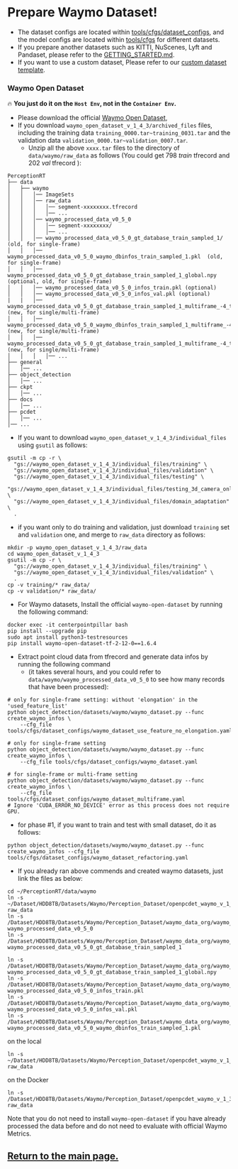 

# Prepare Waymo Dataset!
- The dataset configs are located within [tools/cfgs/dataset_configs](../tools/cfgs/dataset_configs), and the model configs are located within [tools/cfgs](../tools/cfgs) for different datasets.
- If you prepare another datasets such as KITTI, NuScenes, Lyft and Pandaset, please refer to the [GETTING_STARTED.md](../docs/GETTING_STARTED.md).
- If you want to use a custom dataset, Please refer to our [custom dataset template](CUSTOM_DATASET_TUTORIAL.md).

### Waymo Open Dataset
🔥 **You just do it on the `Host Env`, not in the `Container Env`.**
- Please download the official [Waymo Open Dataset](https://waymo.com/open/download/),
- If you download `waymo_open_dataset_v_1_4_3/archived_files` files, including the training data `training_0000.tar~training_0031.tar` and the validation data `validation_0000.tar~validation_0007.tar`.
  - Unzip all the above `xxxx.tar` files to the directory of `data/waymo/raw_data` as follows (You could get 798 *train* tfrecord and 202 *val* tfrecord ):

```
PerceptionRT
├── data
│   ├── waymo
│   │   │── ImageSets
│   │   │── raw_data
│   │   │   │── segment-xxxxxxxx.tfrecord
│   │   │   │── ...
│   │   │── waymo_processed_data_v0_5_0
│   │   │   │── segment-xxxxxxxx/
│   │   │   │── ...
│   │   │── waymo_processed_data_v0_5_0_gt_database_train_sampled_1/  (old, for single-frame)
│   │   │── waymo_processed_data_v0_5_0_waymo_dbinfos_train_sampled_1.pkl  (old, for single-frame)
│   │   │── waymo_processed_data_v0_5_0_gt_database_train_sampled_1_global.npy (optional, old, for single-frame)
│   │   │── waymo_processed_data_v0_5_0_infos_train.pkl (optional)
│   │   │── waymo_processed_data_v0_5_0_infos_val.pkl (optional)
|   |   │── waymo_processed_data_v0_5_0_gt_database_train_sampled_1_multiframe_-4_to_0 (new, for single/multi-frame)
│   │   │── waymo_processed_data_v0_5_0_waymo_dbinfos_train_sampled_1_multiframe_-4_to_0.pkl (new, for single/multi-frame)
│   │   │── waymo_processed_data_v0_5_0_gt_database_train_sampled_1_multiframe_-4_to_0_global.np  (new, for single/multi-frame)
│   │   │   │── ...
├── general
│   │── ...
├── object_detection
│   │── ...
├── ckpt
│   │── ...
├── docs
│   │── ...
├── pcdet
│   │── ...
│── ...
```

* If you want to download `waymo_open_dataset_v_1_4_3/individual_files` using `gsutil` as follows:
```shell
gsutil -m cp -r \
  "gs://waymo_open_dataset_v_1_4_3/individual_files/training" \
  "gs://waymo_open_dataset_v_1_4_3/individual_files/validation" \
  "gs://waymo_open_dataset_v_1_4_3/individual_files/testing" \
  "gs://waymo_open_dataset_v_1_4_3/individual_files/testing_3d_camera_only_detection" \
  "gs://waymo_open_dataset_v_1_4_3/individual_files/domain_adaptation" \
  .
```

- if you want only to do training and validation, just download `training` set and `validation` one, and merge to `raw_data` directory as follows: 
```shell
mkdir -p waymo_open_dataset_v_1_4_3/raw_data
cd waymo_open_dataset_v_1_4_3
gsutil -m cp -r \
  "gs://waymo_open_dataset_v_1_4_3/individual_files/training" \
  "gs://waymo_open_dataset_v_1_4_3/individual_files/validation" \
  .
cp -v training/* raw_data/
cp -v validation/* raw_data/
```

- For Waymo datasets, Install the official `waymo-open-dataset` by running the following command:
``` shell
docker exec -it centerpointpillar bash
pip install --upgrade pip
sudo apt install python3-testresources
pip install waymo-open-dataset-tf-2-12-0==1.6.4
```

- Extract point cloud data from tfrecord and generate data infos by running the following command
  - (it takes several hours, and you could refer to `data/waymo/waymo_processed_data_v0_5_0` to see how many records that have been processed):
``` shell
# only for single-frame setting: without 'elongation' in the 'used_feature_list'
python object_detection/datasets/waymo/waymo_dataset.py --func create_waymo_infos \
    --cfg_file tools/cfgs/dataset_configs/waymo_dataset_use_feature_no_elongation.yaml
    
# only for single-frame setting
python object_detection/datasets/waymo/waymo_dataset.py --func create_waymo_infos \
    --cfg_file tools/cfgs/dataset_configs/waymo_dataset.yaml

# for single-frame or multi-frame setting
python object_detection/datasets/waymo/waymo_dataset.py --func create_waymo_infos \
    --cfg_file tools/cfgs/dataset_configs/waymo_dataset_multiframe.yaml
# Ignore 'CUDA_ERROR_NO_DEVICE' error as this process does not require GPU.
```
  - for phase #1, if you want to train and test with small dataset, do it as follows:
```shell
python object_detection/datasets/waymo/waymo_dataset.py --func create_waymo_infos --cfg_file tools/cfgs/dataset_configs/waymo_dataset_refactoring.yaml
```

- If you already ran above commends and created waymo datasets, just link the files as below:
```shell
cd ~/PerceptionRT/data/waymo
ln -s ~/Dataset/HDD8TB/Datasets/Waymo/Perception_Dataset/openpcdet_waymo_v_1_3_1_trainval/refactoring_raw_data raw_data
ln -s /Dataset/HDD8TB/Datasets/Waymo/Perception_Dataset/waymo_data_org/waymo_processed_data_v0_5_0 waymo_processed_data_v0_5_0
ln -s /Dataset/HDD8TB/Datasets/Waymo/Perception_Dataset/waymo_data_org/waymo_processed_data_v0_5_0_gt_database_train_sampled_1 waymo_processed_data_v0_5_0_gt_database_train_sampled_1

ln -s /Dataset/HDD8TB/Datasets/Waymo/Perception_Dataset/waymo_data_org/waymo_processed_data_v0_5_0_gt_database_train_sampled_1_global.npy waymo_processed_data_v0_5_0_gt_database_train_sampled_1_global.npy
ln -s /Dataset/HDD8TB/Datasets/Waymo/Perception_Dataset/waymo_data_org/waymo_processed_data_v0_5_0_infos_train.pkl waymo_processed_data_v0_5_0_infos_train.pkl
ln -s /Dataset/HDD8TB/Datasets/Waymo/Perception_Dataset/waymo_data_org/waymo_processed_data_v0_5_0_infos_val.pkl waymo_processed_data_v0_5_0_infos_val.pkl
ln -s /Dataset/HDD8TB/Datasets/Waymo/Perception_Dataset/waymo_data_org/waymo_processed_data_v0_5_0_waymo_dbinfos_train_sampled_1.pkl waymo_processed_data_v0_5_0_waymo_dbinfos_train_sampled_1.pkl
```
on the local
```shell
ln -s ~/Dataset/HDD8TB/Datasets/Waymo/Perception_Dataset/openpcdet_waymo_v_1_3_1_trainval raw_data
```

on the Docker
```shell
ln -s /Dataset/HDD8TB/Datasets/Waymo/Perception_Dataset/openpcdet_waymo_v_1_3_1_trainval raw_data
```
Note that you do not need to install `waymo-open-dataset` if you have already processed the data before and do not need to evaluate with official Waymo Metrics.

## [Return to the main page.](../README.md)






